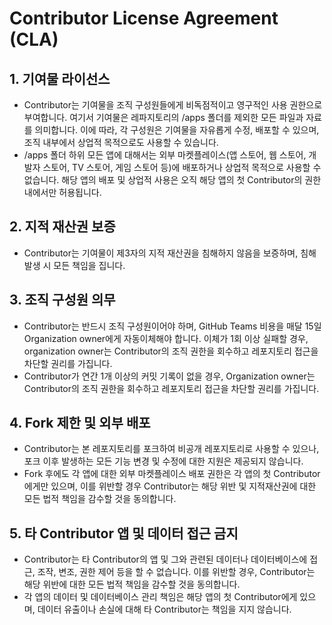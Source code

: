 # Contributor License Agreement (CLA)

## 1. 기여물 라이선스

- Contributor는 기여물을 조직 구성원들에게 비독점적이고 영구적인 사용 권한으로 부여합니다. 여기서 기여물은 레파지토리의 /apps 폴더를 제외한 모든 파일과 자료를 의미합니다. 이에 따라, 각 구성원은 기여물을 자유롭게 수정, 배포할 수 있으며, 조직 내부에서 상업적 목적으로도 사용할 수 있습니다.
- /apps 폴더 하위 모든 앱에 대해서는 외부 마켓플레이스(앱 스토어, 웹 스토어, 개발자 스토어, TV 스토어, 게임 스토어 등)에 배포하거나 상업적 목적으로 사용할 수 없습니다. 해당 앱의 배포 및 상업적 사용은 오직 해당 앱의 첫 Contributor의 권한 내에서만 허용됩니다.

## 2. 지적 재산권 보증

- Contributor는 기여물이 제3자의 지적 재산권을 침해하지 않음을 보증하며, 침해 발생 시 모든 책임을 집니다.

## 3. 조직 구성원 의무

- Contributor는 반드시 조직 구성원이어야 하며, GitHub Teams 비용을 매달 15일 Organization owner에게 자동이체해야 합니다. 이체가 1회 이상 실패할 경우, organization owner는 Contributor의 조직 권한을 회수하고 레포지토리 접근을 차단할 권리를 가집니다.
- Contributor가 연간 1개 이상의 커밋 기록이 없을 경우, Organization owner는 Contributor의 조직 권한을 회수하고 레포지토리 접근을 차단할 권리를 가집니다.

## 4. Fork 제한 및 외부 배포

- Contributor는 본 레포지토리를 포크하여 비공개 레포지토리로 사용할 수 있으나, 포크 이후 발생하는 모든 기능 변경 및 수정에 대한 지원은 제공되지 않습니다.
- Fork 후에도 각 앱에 대한 외부 마켓플레이스 배포 권한은 각 앱의 첫 Contributor에게만 있으며, 이를 위반할 경우 Contributor는 해당 위반 및 지적재산권에 대한 모든 법적 책임을 감수할 것을 동의합니다.

## 5. 타 Contributor 앱 및 데이터 접근 금지

- Contributor는 타 Contributor의 앱 및 그와 관련된 데이터나 데이터베이스에 접근, 조작, 변조, 권한 제어 등을 할 수 없습니다. 이를 위반할 경우, Contributor는 해당 위반에 대한 모든 법적 책임을 감수할 것을 동의합니다.
- 각 앱의 데이터 및 데이터베이스 관리 책임은 해당 앱의 첫 Contributor에게 있으며, 데이터 유출이나 손실에 대해 타 Contributor는 책임을 지지 않습니다.
